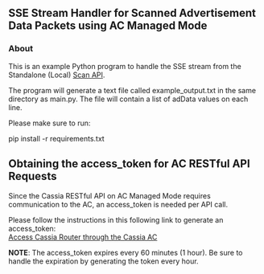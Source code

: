 ## SSE Stream Handler for Scanned Advertisement Data Packets using AC Managed Mode

### About
This is an example Python program to handle the SSE stream from the Standalone (Local) [Scan API](https://github.com/CassiaNetworks/CassiaSDKGuide/wiki/RESTful-API#scan-bluetooth-devices). 


The program will generate a text file called example_output.txt in the same directory as main.py.
The file will contain a list of adData values on each line.


Please make sure to run:

pip install -r requirements.txt


## Obtaining the access_token for AC RESTful API Requests
Since the Cassia RESTful API on AC Managed Mode requires communication to the AC, an access_token is needed per API call.

Please follow the instructions in this following link to generate an access_token: <br>
[Access Cassia Router through the Cassia AC](https://github.com/CassiaNetworks/CassiaSDKGuide/wiki/Getting-Started#access-cassia-router-through-the-cassia-ac)

**NOTE**: The access_token expires every 60 minutes (1 hour). Be sure to handle the expiration by generating the token every hour.